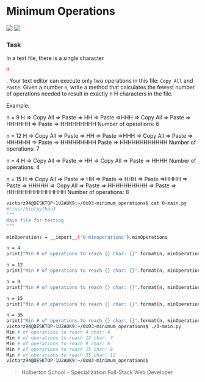 # Minimum Operations

![](https://img.shields.io/badge/linear%20time-O(n)-orange)
![](https://img.shields.io/badge/Python3-Developer-blue)

### Task 
In a text file, there is a single character <p style='color:red'>`H`</p>. Your text editor can execute only two operations in this file: `Copy All` and `Paste`. Given a number `n`, write a method that calculates the fewest number of operations needed to result in exactly n H characters in the file.

Example:

n = 9
H => Copy All => Paste => HH => Paste =>HHH => Copy All => Paste => HHHHHH => Paste => HHHHHHHHH
Number of operations: 6

n = 12
H => Copy All => Paste => HH => Paste =>HHH => Copy All => Paste => HHHHHH => Paste => HHHHHHHHH Paste => HHHHHHHHHHHH
Number of operations: 7

n = 4
H => Copy All => Paste => HH => Copy All => Paste => HHHH
Number of operations: 4

n = 15
H => Copy All => Paste => HH => Paste => HHH => Paste =>HHHH => Paste => HHHHH => Copy All => Paste => HHHHHHHHHH => Paste => HHHHHHHHHHHHHHH
Number of operations: 8

```Bash
victorz94@DESKTOP-1U2AUK9:~/0x03-minimum_operations$ cat 0-main.py
#!/usr/bin/python3
"""
Main file for testing
"""

minOperations = __import__('0-minoperations').minOperations

n = 4
print("Min # of operations to reach {} char: {}".format(n, minOperations(n)))

n = 12
print("Min # of operations to reach {} char: {}".format(n, minOperations(n)))

n = 9
print("Min # of operations to reach {} char: {}".format(n, minOperations(n)))

n = 15
print("Min # of operations to reach {} char: {}".format(n, minOperations(n)))

n = 35
print("Min # of operations to reach {} char: {}".format(n, minOperations(n)))
victorz94@DESKTOP-1U2AUK9:~/0x03-minimum_operations$ ./0-main.py
Min # of operations to reach 4 char: 4
Min # of operations to reach 12 char: 7
Min # of operations to reach 9 char: 6
Min # of operations to reach 15 char: 8
Min # of operations to reach 35 char: 12
victorz94@DESKTOP-1U2AUK9:~/0x03-minimum_operations$

```

> Holberton School - Specialization Full-Stack Web Developer
